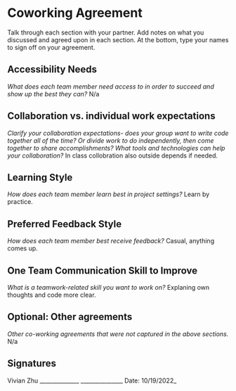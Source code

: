 # Coworking Agreement

Talk through each section with your partner. Add notes on what you discussed and agreed upon in each section. At the bottom, type your names to sign off on your agreement.

## Accessibility Needs
*What does each team member need access to in order to succeed and show up the best they can?*
 N/a

## Collaboration vs. individual work expectations
*Clarify your collaboration expectations- does your group want to write code together all of the time? Or divide work to do independently, then come together to share accomplishments? What tools and technologies can help your collaboration?*
In class collobration also outside depends if needed.

## Learning Style
*How does each team member learn best in project settings?*
Learn by practice.

## Preferred Feedback Style
*How does each team member best receive feedback?*
Casual, anything comes up.

## One Team Communication Skill to Improve
*What is a teamwork-related skill you want to work on?*
Explaning own thoughts and code more clear.

## Optional: Other agreements
*Other co-working agreements that were not captured in the above sections.*
N/a

## Signatures
Vivian Zhu ______________ _______________
Date: 10/19/2022_
